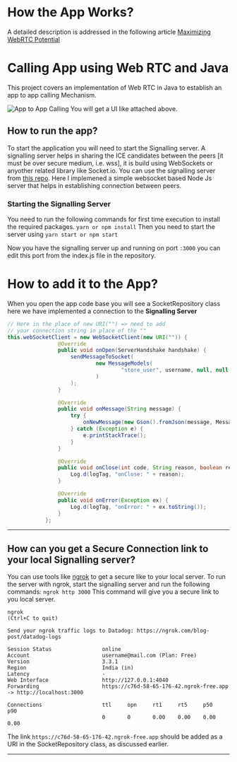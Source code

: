 # How the App Works?
A detailed description is addressed in the following article [Maximizing WebRTC Potential](https://medium.com/@abdullah-jan-khan/maximizing-webrtc-potential-unleashing-power-in-android-apps-with-stun-turn-servers-ice-79c17b010bd8)

# Calling App using Web RTC and Java

This project covers an implementation of Web RTC in Java to establish an app to app calling Mechanism.

![App to App Calling](https://i.ibb.co/xM2qsyW/apptoappcalling.png)
You will get a UI like attached above.  

## How to run the app?
To start the application you will need to start the Signalling server. A signalling server helps in sharing the ICE candidates between the peers [it must be over  secure medium, i.e. wss], it is build using WebSockets or anyother related library like Socket.io.
You can use the signalling server from [this repo](https://github.com/AbdullahJanKhan/webrtc-signalling-server). 
Here I implemened a simple websocket based Node Js server that helps in establishing connection between peers.

### Starting the Signalling Server
You need to run the following commands for first time execution to install the required packages.
`yarn or npm install`
Then you need to start the server using
`yarn start or npm start`

Now you have the signalling server up and running on port `:3000` you can edit this port from the index.js file in the repository.

# How to add it to the App?

When you open the app code base you will see a SocketRepository class here we have implemented a connection to the **Signalling Server** 
```java
// Here in the place of new URI("") => need to add 
// your connection string in place of the ""
this.webSocketClient = new WebSocketClient(new URI("")) {
                @Override
                public void onOpen(ServerHandshake handshake) {
                    sendMessageToSocket(
                            new MessageModels(
                                    "store_user", username, null, null
                            )
                    );
                }

                @Override
                public void onMessage(String message) {
                    try {
                        onNewMessage(new Gson().fromJson(message, MessageModels.class));
                    } catch (Exception e) {
                        e.printStackTrace();
                    }
                }

                @Override
                public void onClose(int code, String reason, boolean remote) {
                    Log.d(logTag, "onClose: " + reason);
                }

                @Override
                public void onError(Exception ex) {
                    Log.d(logTag, "onError: " + ex.toString());
                }
            };
```

* * *
## How can you get a Secure Connection link to your local Signalling server?

You can use tools like [ngrok](https://ngrok.com/) to get a secure like to your local server.
To run the server with ngrok, start the signalling server and run the following commands:
`ngrok http 3000`
This command will give you a secure link to you local server.

```
ngrok                                                                                                                                                                                        (Ctrl+C to quit)
                                                                                                                                                                                                             
Send your ngrok traffic logs to Datadog: https://ngrok.com/blog-post/datadog-logs                                                                                                                            
                                                                                                                                                                                                             
Session Status                online                                                                                                                                                                         
Account                       username@mail.com (Plan: Free)                                                                                                                                   
Version                       3.3.1                                                                                                                                                                          
Region                        India (in)                                                                                                                                                                     
Latency                       -                                                                                                                                                                              
Web Interface                 http://127.0.0.1:4040                                                                                                                                                          
Forwarding                    https://c76d-58-65-176-42.ngrok-free.app -> http://localhost:3000                                                                                                              
                                                                                                                                                                                                             
Connections                   ttl     opn     rt1     rt5     p50     p90                                                                                                                                    
                              0       0       0.00    0.00    0.00    0.00  
```

The link `https://c76d-58-65-176-42.ngrok-free.app` should be added as a URI in the SocketRepository class, as discussed earlier.
* * *

